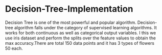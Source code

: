 # Decision-Tree-Implementation
Decision Tree is one of the most powerful and popular algorithm. Decision-tree algorithm falls under the category of supervised learning algorithms. It works for both continuous as well as categorical output variables. I this we use iris dataset and perform the splits over the feature values to obtain the max accuracy.There are total 150 data points and it has 3 types of flowers 50 each.
